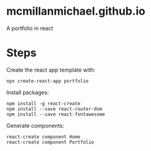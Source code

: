 # mcmillanmichael.github.io
A portfolio in react 

# Steps

Create the react app template with:
```
npx create-react-app portfolio
```

Install packages:
```
npm install -g react-create
npm install --save react-router-dom
npm install --save react-fontawesome
```

Generate components:
```
react-create component Home
react-create component Portfolio
```